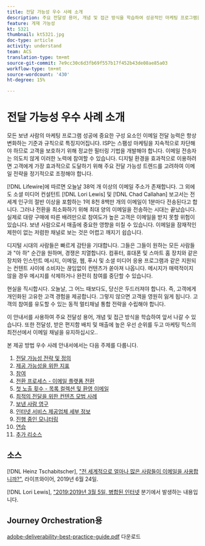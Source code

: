 ```yaml
---
title: 전달 가능성 우수 사례 소개
description: 주요 전달성 용어, 개념 및 접근 방식을 학습하여 성공적인 마케팅 프로그램을 위한 역량을 확보하십시오.
feature: 게재 가능성
kt: 5321
thumbnail: kt5321.jpg
doc-type: article
activity: understand
team: ACS
translation-type: tm+mt
source-git-commit: 7e9cc30c6d3fb69f557b17f452b43de08ae85a03
workflow-type: tm+mt
source-wordcount: '430'
ht-degree: 15%

---
```



# 전달 가능성 우수 사례 소개

모든 보낸 사람의 마케팅 프로그램 성공에 중요한 구성 요소인 이메일 전달 능력은 항상 변화하는 기준과 규칙으로 특징지어집니다. ISP는 스팸성 마케팅을 지속적으로 차단해야 하므로 고객을 보호하기 위해 정교한 필터링 기법을 개발해야 합니다. 이메일 전송자는 의도치 않게 이러한 노력에 참여할 수 있습니다. 디지털 환경을 효과적으로 이용하려면 고객에게 가장 효과적으로 도달하기 위해 주요 전달 가능성 트렌드를 고려하여 이메일 전략을 정기적으로 조정해야 합니다.

[!DNL Lifewire]에 따르면 오늘날 38억 개 이상의 이메일 주소가 존재합니다. 그 외에도 소셜 미디어 컨설턴트 [!DNL Lori Lewis] 및 [!DNL Chad Callahan] 보고서는 전 세계 인구의 절반 이상을 포함하는 1억 8천 8백만 개의 이메일이 1분마다 전송된다고 합니다. 그러나 전환을 최소화하기 위해 최대 양의 이메일을 전송하는 시대는 끝났습니다. 실제로 대량 구매에 따른 배려만으로 참여도가 높은 고객은 이메일을 받지 못할 위험이 있습니다. 보낸 사람으로서 매출에 중요한 영향을 미칠 수 있습니다. 이메일을 잠재적인 제한이 없는 저렴한 채널로 보는 것은 어렵고 깨지기 쉽습니다.

디지털 시대의 사람들은 빠르게 감탄을 기대합니다. 그들은 그들이 원하는 모든 사람들과 &quot;아 하&quot; 순간을 원하며, 경쟁은 치열합니다. 컴퓨터, 휴대폰 및 스마트 홈 장치와 같은 장치와 인스턴트 메시지, 이메일, 웹, 푸시 및 소셜 미디어 응용 프로그램과 같은 지원되는 컨텐트 사이에 소비자는 끊임없이 컨텐츠가 쏟아져 나옵니다. 메시지가 매력적이지 않을 경우 메시지를 삭제하거나 완전히 참여를 중단할 수 있습니다.

현실을 직시합시다. 오늘날, 그 어느 때보다도, 당신은 두드러져야 합니다. 즉, 고객에게 개인화된 고유한 고객 경험을 제공합니다. 그렇지 않으면 고객을 영원히 잃게 됩니다. 고객의 참여를 유도할 수 있는 동적 멀티채널 통합 전략을 수립해야 합니다.

이 안내서를 사용하여 주요 전달성 용어, 개념 및 접근 방식을 학습하여 앞서 나갈 수 있습니다. 또한 전달성, 받은 편지함 배치 및 매출에 높은 우선 순위를 두고 마케팅 믹스의 최전선에서 이메일 채널을 유지하십시오..

본 제공 방법 우수 사례 안내서에서는 다음 주제를 다룹니다.

1. [전달 가능성 전략 및 정의](/help/deliverability-strategy-and-definition.md)
2. [제공 가능성을 위한 지표](/help/metrics/metrics-overview.md)
3. [참여](/help/engagement.md)
4. [전환 프로세스 - 이메일 플랫폼 전환](/help/transition-process/switching-email-platforms.md)
5. [첫 노출 횟수 - 목록 컬렉션 및 환영 이메일](/help/first-impressions/address-collection-and-list-growth.md)
6. [최적의 전달을 위한 컨텐츠 모범 사례](/help/content-best-practices-for-optimal-delivery.md)
7. [보낸 사람 영구](/help/sender-permanence.md)
8. [인터넷 서비스 제공업체 세부 정보](/help/internet-service-provider-specifics/overview.md)
9. [진행 중인 모니터링](/help/ongoing-monitoring.md)
10. [연습](/help/putting-it-in-practice/how-to-reach-success.md)
11. [추가 리소스](/help/additional-resources/general-resources.md)

## 소스

[!DNL Heinz Tschabitscher],  [&quot;전 세계적으로 얼마나 많은 사람들이 이메일을 사용합니까?&quot;](https://www.lifewire.com/how-many-email-users-are-there-1171213), 라이프와이어, 2019년 6월 24일.

[!DNL Lori Lewis],  [&quot;2019:2019년 3월 5일, 병합된 인터넷](https://www.allaccess.com/merge/archive/29580/2019-this-is-what-happens-in-an-internet-minute) 분기에서 발생하는 내용입니다.

## Journey Orchestration용

[adobe-deliverability-best-practice-guide.pdf](/help/assets/adobe-deliverability-best-practice-guide.pdf) 다운로드
